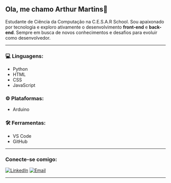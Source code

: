 ## Ola, me chamo Arthur Martins👋

Estudante de Ciência da Computação na C.E.S.A.R School. Sou apaixonado por tecnologia e exploro ativamente o desenvolvimento **front-end** e **back-end**. Sempre em busca de novos conhecimentos e desafios para evoluir como desenvolvedor.

---

### 💻 Linguagens:
- Python
- HTML
- CSS
- JavaScript

### ⚙️ Plataformas:
- Arduino

### 🛠️ Ferramentas:
- VS Code
- GitHub

---

### Conecte-se comigo:
[![LinkedIn](https://img.shields.io/badge/LinkedIn-0077B5?style=for-the-badge&logo=linkedin&logoColor=white)](https://www.linkedin.com/in/arthurmarmed)
[![Email](https://img.shields.io/badge/Email-D14836?style=for-the-badge&logo=gmail&logoColor=white)](mailto:arthurmarmed1234@gmail.com)

---
